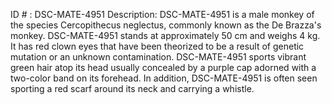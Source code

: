 ID # : DSC-MATE-4951
Description: DSC-MATE-4951 is a male monkey of the species Cercopithecus neglectus, commonly known as the De Brazza's monkey. DSC-MATE-4951 stands at approximately 50 cm and weighs 4 kg. It has red clown eyes that have been theorized to be a result of genetic mutation or an unknown contamination. DSC-MATE-4951 sports vibrant green hair atop its head usually concealed by a purple cap adorned with a two-color band on its forehead. In addition, DSC-MATE-4951 is often seen sporting a red scarf around its neck and carrying a whistle.